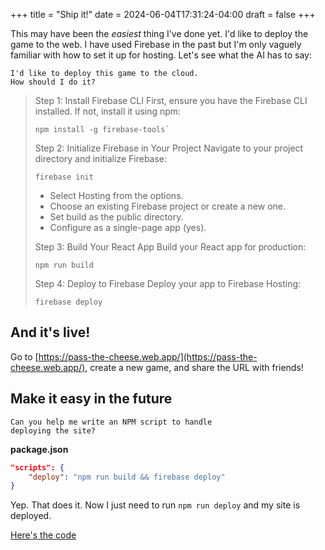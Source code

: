 +++
title = "Ship it!"
date = 2024-06-04T17:31:24-04:00
draft = false
+++

This may have been the *easiest* thing I've done yet.  I'd like to deploy the game to the web.  I have used Firebase in the past but I'm only vaguely familiar with how to set it up for hosting.  Let's see what the AI has to say:

```
I'd like to deploy this game to the cloud.
How should I do it?
```

> Step 1: Install Firebase CLI
> First, ensure you have the Firebase CLI installed. If not, install it using npm:
> ```
> npm install -g firebase-tools`
> ```
>
> Step 2: Initialize Firebase in Your Project
> Navigate to your project directory and initialize Firebase:
> ```
> firebase init
> ```
> - Select Hosting from the options.
> - Choose an existing Firebase project or create a new one.
> - Set build as the public directory.
> - Configure as a single-page app (yes).
>
> Step 3: Build Your React App
> Build your React app for production:
> ```
> npm run build
> ```
>
> Step 4: Deploy to Firebase
> Deploy your app to Firebase Hosting:
> ```
> firebase deploy
> ```

## And it's live!
Go to [https://pass-the-cheese.web.app/](https://pass-the-cheese.web.app/), create a new game, and share the URL with friends!

## Make it easy in the future

```
Can you help me write an NPM script to handle
deploying the site?
```

**package.json**
```json
"scripts": {
    "deploy": "npm run build && firebase deploy"
}
```

Yep.  That does it.  Now I just need to run `npm run deploy` and my site is deployed.

[Here's the code](https://github.com/pass-the-cheese/passthecheese.ai/commit/350202f2a4f3559e37fdb85246e9e12ae718ab65)